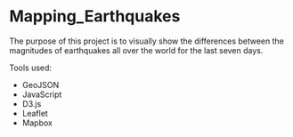 # Mapping_Earthquakes

The purpose of this project is to visually show the differences between the magnitudes of earthquakes all over the world for the last seven days.

Tools used:
- GeoJSON
- JavaScript
- D3.js
- Leaflet
- Mapbox
